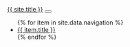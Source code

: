<!-- _includes/navigation.md -->
<nav class="navbar navbar-expand-lg navbar-dark bg-dark">
    <div class="container">
        <a class="navbar-brand" href="{{ '/' | relative_url }}">{{ site.title }}</a>
        <button class="navbar-toggler" type="button" data-bs-toggle="collapse" data-bs-target="#navbarNav" aria-controls="navbarNav" aria-expanded="false" aria-label="Toggle navigation">
            <span class="navbar-toggler-icon"></span>
        </button>
        <div class="collapse navbar-collapse" id="navbarNav">
            <ul class="navbar-nav ms-auto">
                {% for item in site.data.navigation %}
                <li class="nav-item">
                    <a class="nav-link" href="{{ item.url | relative_url }}">{{ item.title }}</a>
                </li>
                {% endfor %}
            </ul>
        </div>
    </div>
</nav>